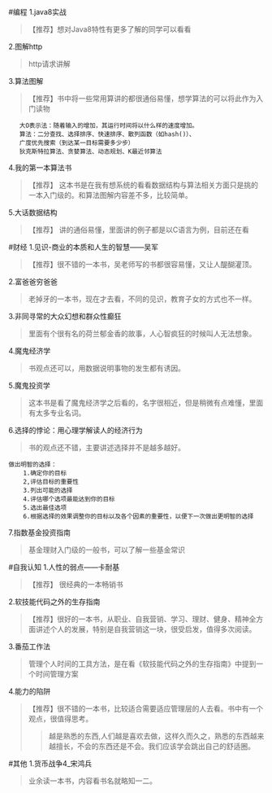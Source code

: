 #编程
1.java8实战
> 【推荐】想对Java8特性有更多了解的同学可以看看

2.图解http
> http请求讲解

3.算法图解
> 【推荐】书中将一些常用算讲的都很通俗易懂，想学算法的可以将此作为入门读物
```text
   大O表示法：随着输入的增加，其运行时间将以什么样的速度增加。
   算法：二分查找、选择排序、快速排序、散列函数（如hash()）、
   广度优先搜索（到达某一目标需要多少步）
   狄克斯特拉算法、贪婪算法、动态规划、K最近邻算法
```

4.我的第一本算法书
> 【推荐】 这本书是在我有想系统的看看数据结构与算法相关方面只是挑的一本入门级的。和算法图解内容差不多，比较简单。

5.大话数据结构
> 【推荐】 讲的通俗易懂，里面讲的例子都是以C语言为例，目前还在看

#财经
1.见识-商业的本质和人生的智慧——吴军
>【推荐】很不错的一本书，吴老师写的书都很容易懂，又让人醍醐灌顶。

2.富爸爸穷爸爸 
> 老掉牙的一本书，现在才去看，不同的见识，教育子女的方式也不一样。

3.非同寻常的大众幻想和群众性癫狂 
> 里面有个很有名的荷兰郁金香的故事，人心智疯狂的时候叫人无法想象。

4.魔鬼经济学
>书观点还可以，用数据说明事物的发生都有诱因。

5.魔鬼投资学
>这本书是看了魔鬼经济学之后看的，名字很相近，但是稍微有点难懂，里面有太多专业名词。

6.选择的悖论：用心理学解读人的经济行为
> 书的观点还不错，主要讲述选择并不是越多越好。
```
做出明智的选择：
	1.确定你的目标
	2,评估目标的重要性
	3.列出可能的选择
	4.评估哪个选项最能达到你的目标
	5.选出最佳选项
	6.根据选择的效果调整你的目标以及各个因素的重要性，以便下一次做出更明智的选择
```

7.指数基金投资指南
> 基金理财入门级的一般书，可以了解一些基金常识

#自我认知
1.人性的弱点——卡耐基
>【推荐】 很经典的一本畅销书

2.软技能代码之外的生存指南
>【推荐】很好的一本书，从职业、自我营销、学习、理财、健身、精神全方面讲述个人的发展，特别是自我营销这一块，很受启发，值得多次阅读。

3.番茄工作法
>管理个人时间的工具方法，是在看《软技能代码之外的生存指南》中提到一个时间管理方案

4.能力的陷阱
> 【推荐】很不错的一本书，比较适合需要适应管理层的人去看。书中有一个观点，很值得思考。
 >>越是熟悉的东西,人们越是喜欢去做，这样久而久之，熟悉的东西越来越擅长，不会的东西还是不会。我们应该学会跳出自己的舒适圈。

#其他
1.货币战争4_宋鸿兵
> 业余读一本书，内容看书名就略知一二。